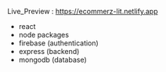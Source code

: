 Live_Preview :  https://ecommerz-lit.netlify.app

- react
- node packages
- firebase (authentication)
- express (backend)
- mongodb (database)

